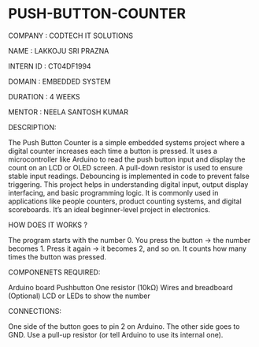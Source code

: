 # PUSH-BUTTON-COUNTER
COMPANY : CODTECH IT SOLUTIONS

NAME : LAKKOJU SRI PRAZNA

INTERN ID : CT04DF1994

DOMAIN : EMBEDDED SYSTEM

DURATION : 4 WEEKS

MENTOR : NEELA SANTOSH KUMAR 

DESCRIPTION:

The Push Button Counter is a simple embedded systems project where a digital counter increases each time a button is pressed. It uses a microcontroller like Arduino to read the push button input and display the count on an LCD or OLED screen. A pull-down resistor is used to ensure stable input readings. Debouncing is implemented in code to prevent false triggering. This project helps in understanding digital input, output display interfacing, and basic programming logic. It is commonly used in applications like people counters, product counting systems, and digital scoreboards. It’s an ideal beginner-level project in electronics.

HOW DOES IT WORKS ?

The program starts with the number 0.
You press the button → the number becomes 1.
Press it again → it becomes 2, and so on.
It counts how many times the button was pressed.

COMPONENETS REQUIRED:

Arduino board
Pushbutton
One resistor (10kΩ)
Wires and breadboard
(Optional) LCD or LEDs to show the number

CONNECTIONS:

One side of the button goes to pin 2 on Arduino.
The other side goes to GND.
Use a pull-up resistor (or tell Arduino to use its internal one).
